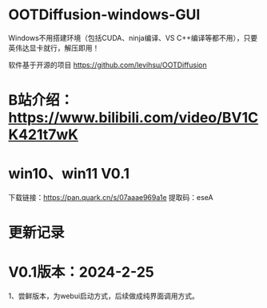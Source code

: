 # OOTDiffusion-windows-GUI
Windows不用搭建环境（包括CUDA、ninja编译、VS C++编译等都不用），只要英伟达显卡就行，解压即用！

软件基于开源的项目
https://github.com/levihsu/OOTDiffusion

# B站介绍：https://www.bilibili.com/video/BV1CK421t7wK 


# win10、win11 V0.1
下载链接：https://pan.quark.cn/s/07aaae969a1e
提取码：eseA


# 更新记录

# V0.1版本：2024-2-25
1、尝鲜版本，为webui启动方式，后续做成纯界面调用方式。
